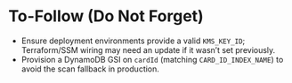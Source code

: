 # To-Follow (Do Not Forget)

- Ensure deployment environments provide a valid `KMS_KEY_ID`; Terraform/SSM wiring may need an update if it wasn’t set previously.
- Provision a DynamoDB GSI on `cardId` (matching `CARD_ID_INDEX_NAME`) to avoid the scan fallback in production.
